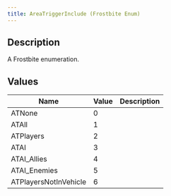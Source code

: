 ```yaml
---
title: AreaTriggerInclude (Frostbite Enum)
---
```

## Description

A Frostbite enumeration.

## Values

| Name                  | Value | Description |
| --------------------- | ----- | ----------- |
| ATNone                | 0     |             |
| ATAll                 | 1     |             |
| ATPlayers             | 2     |             |
| ATAI                  | 3     |             |
| ATAI\_Allies          | 4     |             |
| ATAI\_Enemies         | 5     |             |
| ATPlayersNotInVehicle | 6     |             |
